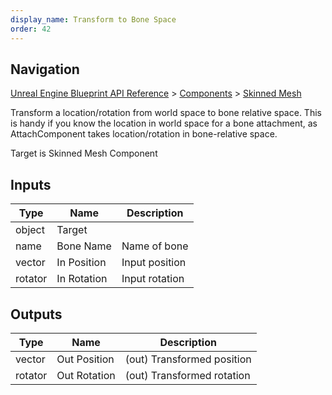 ```yaml
---
display_name: Transform to Bone Space
order: 42
---
```

## Navigation

[Unreal Engine Blueprint API Reference](https://dev.epicgames.com/documentation/en-us/unreal-engine/BlueprintAPI) > [Components](https://dev.epicgames.com/documentation/en-us/unreal-engine/BlueprintAPI/Components) > [Skinned Mesh](https://dev.epicgames.com/documentation/en-us/unreal-engine/BlueprintAPI/Components/SkinnedMesh)

Transform a location/rotation from world space to bone relative space.
This is handy if you know the location in world space for a bone attachment, as AttachComponent takes location/rotation in bone-relative space.

Target is Skinned Mesh Component

## Inputs

| Type | Name | Description |
| --- | --- | --- |
| object | Target |  |
| name | Bone Name | Name of bone |
| vector | In Position | Input position |
| rotator | In Rotation | Input rotation |

## Outputs

| Type | Name | Description |
| --- | --- | --- |
| vector | Out Position | (out) Transformed position |
| rotator | Out Rotation | (out) Transformed rotation |
